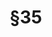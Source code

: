 ---
title: "§35"
draft: false
exceptions:
- info53g
memberstates:
- CZ
score: 3
compensation:
- 
remarks: |
 


link: "http://www.zakonyprolidi.cz/cs/2000-121#p35"
---